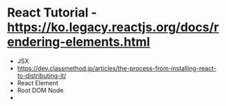 # React Tutorial - https://ko.legacy.reactjs.org/docs/rendering-elements.html
- JSX
- https://dev.classmethod.jp/articles/the-process-from-installing-react-to-distributing-it/
- React Element
- Root DOM Node
- 
